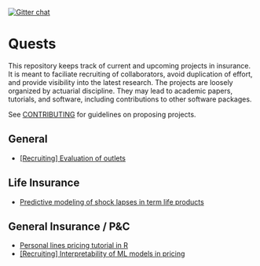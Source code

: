 [![Gitter chat](https://badges.gitter.im/kasa-official/gitter.png)](https://gitter.im/kasa-official/Lobby)

# Quests

This repository keeps track of current and upcoming projects in insurance. It is meant to faciliate recruiting of collaborators, avoid duplication of effort, and provide visibility into the latest research. The projects are loosely organized by actuarial discipline. They may lead to academic papers, tutorials, and software, including contributions to other software packages.

See [CONTRIBUTING](https://github.com/kasaai/quests/blob/master/CONTRIBUTING.md) for guidelines on proposing projects.

## General

- [[Recruiting] Evaluation of outlets](https://github.com/kasaai/quests/issues/6)

## Life Insurance

- [Predictive modeling of shock lapses in term life products](https://github.com/kasaai/quests/issues/4)

## General Insurance / P&C

- [Personal lines pricing tutorial in R](https://github.com/kasaai/pc-pricing-tutorial)
- [[Recruiting] Interpretability of ML models in pricing](https://github.com/kasaai/quests/issues/5)
